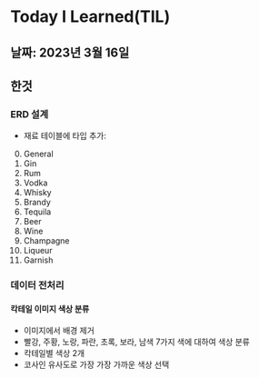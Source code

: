 
# Today I Learned(TIL)
## 날짜: 2023년 3월 16일 
## 한것
### ERD 설계
- 재료 테이블에 타입 추가:
0. General
1. Gin
2. Rum
3. Vodka
4. Whisky
5. Brandy
6. Tequila
7. Beer
8. Wine
9. Champagne
10. Liqueur
11. Garnish

### 데이터 전처리
#### 칵테일 이미지 색상 분류
- 이미지에서 배경 제거
- 빨강, 주황, 노랑, 파란, 초록, 보라, 남색 7가지 색에 대하여 색상 분류
- 칵테일별 색상 2개
- 코사인 유사도로 가장 가장 가까운 색상 선택


